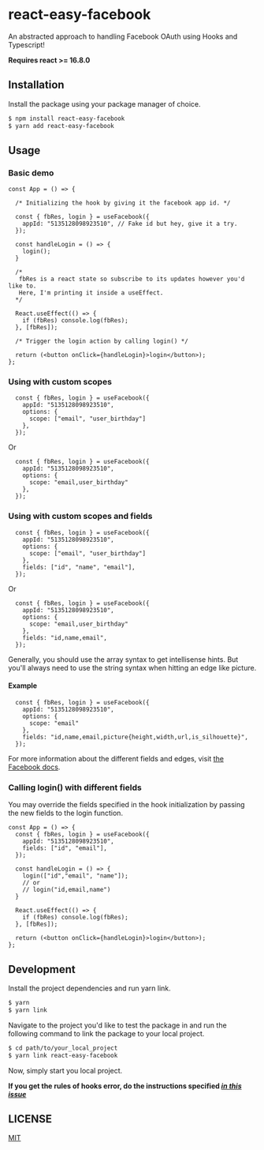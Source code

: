 # react-easy-facebook

An abstracted approach to handling Facebook OAuth using Hooks and Typescript!

**Requires react >= 16.8.0**

## Installation

Install the package using your package manager of choice.

```sh
$ npm install react-easy-facebook
$ yarn add react-easy-facebook
```

## Usage

### Basic demo

```tsx
const App = () => {

  /* Initializing the hook by giving it the facebook app id. */

  const { fbRes, login } = useFacebook({
    appId: "5135128098923510", // Fake id but hey, give it a try.
  });

  const handleLogin = () => {
    login();
  }

  /*
   fbRes is a react state so subscribe to its updates however you'd like to.
   Here, I'm printing it inside a useEffect.
  */

  React.useEffect(() => {
    if (fbRes) console.log(fbRes);
  }, [fbRes]);

  /* Trigger the login action by calling login() */

  return (<button onClick={handleLogin}>login</button>);
};
```

### Using with custom scopes

```tsx
  const { fbRes, login } = useFacebook({
    appId: "5135128098923510",
    options: {
      scope: ["email", "user_birthday"]
    },
  });
```

Or

```tsx
  const { fbRes, login } = useFacebook({
    appId: "5135128098923510",
    options: {
      scope: "email,user_birthday"
    },
  });
```

### Using with custom scopes and fields

```tsx
  const { fbRes, login } = useFacebook({
    appId: "5135128098923510",
    options: {
      scope: ["email", "user_birthday"]
    },
    fields: ["id", "name", "email"],
  });
```

Or

```tsx
  const { fbRes, login } = useFacebook({
    appId: "5135128098923510",
    options: {
      scope: "email,user_birthday"
    },
    fields: "id,name,email",
  });
```

Generally, you should use the array syntax to get intellisense hints. But you'll always need to use the string syntax when hitting an edge like picture.

#### Example

```tsx
  const { fbRes, login } = useFacebook({
    appId: "5135128098923510",
    options: {
      scope: "email"
    },
    fields: "id,name,email,picture{height,width,url,is_silhouette}",
  });
```

For more information about the different fields and edges, visit [the Facebook docs](https://developers.facebook.com/docs/graph-api/reference/user).

### Calling login() with different fields

You may override the fields specified in the hook initialization by passing the new fields to the login function.

```tsx
const App = () => {
  const { fbRes, login } = useFacebook({
    appId: "5135128098923510",
    fields: ["id", "email"],
  });

  const handleLogin = () => {
    login(["id","email", "name"]);
    // or
    // login("id,email,name")
  }

  React.useEffect(() => {
    if (fbRes) console.log(fbRes);
  }, [fbRes]);

  return (<button onClick={handleLogin}>login</button>);
};
```

## Development

Install the project dependencies and run yarn link.

```sh
$ yarn
$ yarn link
```

Navigate to the project you'd like to test the package in and run the following command to link the package to your local project.

```sh
$ cd path/to/your_local_project
$ yarn link react-easy-facebook
```

Now, simply start you local project.

**If you get the rules of hooks error, do the instructions specified [*in this issue*](https://github.com/facebook/react/issues/14257#issuecomment-595183610)**

## LICENSE

[MIT](https://github.com/osamaadam/react-easy-facebook/blob/master/LICENSE)